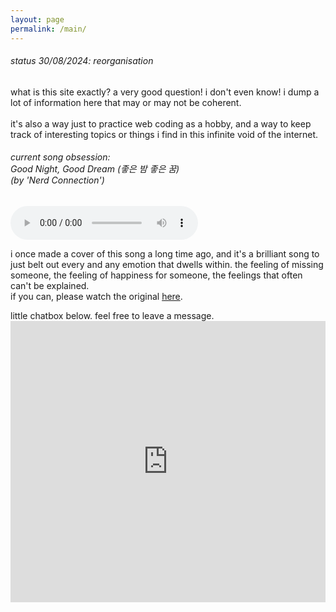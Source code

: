 ```yaml
---
layout: page
permalink: /main/
---
```


<div class="text mb-1">
    <h6 class="mt-1 px-3">
        status 30/08/2024: reorganisation
    </h6>
</div>
<div class="card bg-primary-subtle mb-2 mx-auto customcard d-flex justify-content-center">
    <div class="card-body">
        what is this site exactly? a very good question! i don't even
        know! i dump a lot of information here that may or may not be
        coherent.<br /><br />
        it's also a way just to practice web coding as a hobby, and
        a way to keep track of interesting topics or things i
        find in this infinite void of the internet.
    </div>
</div>
<div class="audio">
    <h6 class="mb-2">
        current song obsession:<br />Good Night, Good Dream (좋은 밤
        좋은 꿈)<br />
        (by 'Nerd Connection')<br />
    </h6>
    <audio controls class="mb-2">
        <source
        src="../assets/misc/audio/Good Night, Good Dream - Nerd Connection.mp3"
        type="audio/mpeg"
        />
    </audio>
    <p class="text mb-4 px-4">
        i once made a cover of this song a long time ago, and it's a
        brilliant song to just belt out every and any emotion that
        dwells within. the feeling of missing someone, the feeling of
        happiness for someone, the feelings that often can't be
        explained.<br/>
        if you can, please watch the original
        <a href="https://www.youtube.com/watch?v=XfzE8ku3TCI">here</a
        >.
    </p>
</div>
<div class="px-4 chatbox mt-2">
    little chatbox below. feel free to leave a message.
    <iframe
        class="mt-2"
        src="https://www5.cbox.ws/box/?boxid=952034&boxtag=SAkDfk"
        width="100%"
        height="450"
        allowtransparency="yes"
        allow="autoplay"
        frameborder="0"
        marginheight="0"
        marginwidth="0"
        scrolling="auto"
    ></iframe>
</div>
